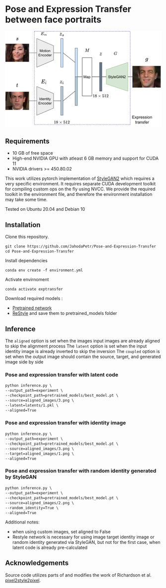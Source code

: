 # Pose and Expression Transfer between face portraits

![Pose and Expression Transfer](/doc/Diagram.png)


## Requirements
* 10 GB of free space
* High-end NVIDIA GPU with atleast 6 GB memory and support for CUDA 11
* NVIDIA drivers >= 450.80.02	

This work utilizes pytorch implementation of [StyleGAN2](https://github.com/rosinality/stylegan2-pytorch) which requires a very specific environment.
It requires separate CUDA development toolkit for compiling custom ops on the fly using NVCC. We provide the required toolkit in the environment file, and therefore the environment installation may take some time.

Tested on Ubuntu 20.04 and Debian 10

## Installation

Clone this repository.
```
git clone https://github.com/JahodaPetr/Pose-and-Expression-Transfer
cd Pose-and-Expression-Transfer
```

Install dependencies
```
conda env create -f environment.yml
```

Activate envirnoment
```
conda activate exptransfer
```

Download required models :
  * [Pretrained network](https://drive.google.com/file/d/11q5_a0NAceAeQ7-WyH8hjIROcYwlTAax/view?usp=share_link)
  * [ReStyle](https://drive.google.com/file/d/1sw6I2lRIB0MpuJkpc8F5BJiSZrc0hjfE/view)
and save them to pretrained_models folder

## Inference

The `aligned` option is set when the images input images are already aligned to skip the alignment process
The `latent` option is set when the input identity image is already inverted to skip the inversion
The `coupled` option is set when the output image should contain the source, target, and generated image side by side


### Pose and expression transfer with latent code

```
python inference.py \
--output_path=experiment \
--checkpoint_path=pretrained_models/best_model.pt \
--source=aligned_images/3.png \
--latent=latents/1.pkl \
--aligned=True 
```

### Pose and expression transfer with identity image

```
python inference.py \
--output_path=experiment \
--checkpoint_path=pretrained_models/best_model.pt \
--source=aligned_images/3.png \
--target=aligned_images/1.png \
--aligned=True 
```

### Pose and expression transfer with random identity generated by StyleGAN


```
python inference.py \
--output_path=experiment \
--checkpoint_path=pretrained_models/best_model.pt \
--source=aligned_images/2.png \
--random_identity=True \
--aligned=True 
```

Additional notes: 
* when using custom images, set aligned to False
* Restyle network is necessary for using image target identity image or random identity generated via StyleGAN, but not for the first case, when latent code is already pre-calculated 

## Acknowledgements

Source code utilizes parts of and modifies the work of Richardson et al. [pixel2style2pixel](https://github.com/eladrich/pixel2style2pixel).